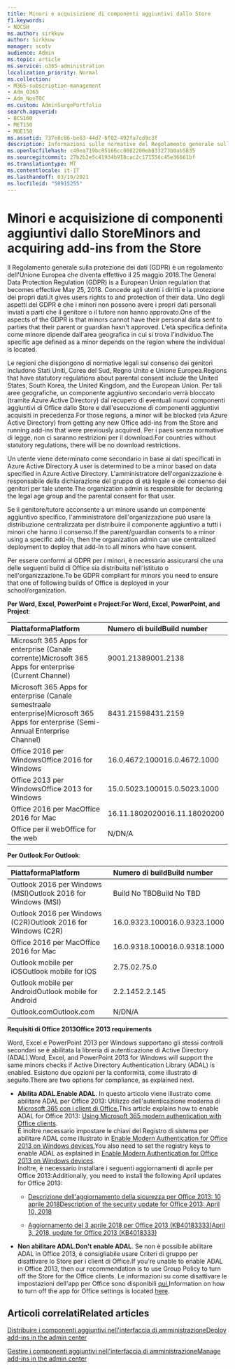```yaml
---
title: Minori e acquisizione di componenti aggiuntivi dallo Store
f1.keywords:
- NOCSH
ms.author: sirkkuw
author: Sirkkuw
manager: scotv
audience: Admin
ms.topic: article
ms.service: o365-administration
localization_priority: Normal
ms.collection:
- M365-subscription-management
- Adm_O365
- Adm_NonTOC
ms.custom: AdminSurgePortfolio
search.appverid:
- BCS160
- MET150
- MOE150
ms.assetid: 737e8c86-be63-44d7-bf02-492fa7cd9c3f
description: Informazioni sulle normative del Regolamento generale sulla protezione dei dati (GDPR) che regolano i dati personali dei minori.
ms.openlocfilehash: c49ea719bc85166cc8082200eb833273b0ab5835
ms.sourcegitcommit: 27b2b2e5c41934b918cac2c171556c45e36661bf
ms.translationtype: MT
ms.contentlocale: it-IT
ms.lasthandoff: 03/19/2021
ms.locfileid: "50915255"
---
```

# <a name="minors-and-acquiring-add-ins-from-the-store"></a><span data-ttu-id="9d21c-103">Minori e acquisizione di componenti aggiuntivi dallo Store</span><span class="sxs-lookup"><span data-stu-id="9d21c-103">Minors and acquiring add-ins from the Store</span></span>

<span data-ttu-id="9d21c-104">Il Regolamento generale sulla protezione dei dati (GDPR) è un regolamento dell'Unione Europea che diventa effettivo il 25 maggio 2018.</span><span class="sxs-lookup"><span data-stu-id="9d21c-104">The General Data Protection Regulation (GDPR) is a European Union regulation that becomes effective May 25, 2018.</span></span> <span data-ttu-id="9d21c-105">Concede agli utenti i diritti e la protezione dei propri dati.</span><span class="sxs-lookup"><span data-stu-id="9d21c-105">It gives users rights to and protection of their data.</span></span> <span data-ttu-id="9d21c-106">Uno degli aspetti del GDPR è che i minori non possono avere i propri dati personali inviati a parti che il genitore o il tutore non hanno approvato.</span><span class="sxs-lookup"><span data-stu-id="9d21c-106">One of the aspects of the GDPR is that minors cannot have their personal data sent to parties that their parent or guardian hasn't approved.</span></span> <span data-ttu-id="9d21c-107">L'età specifica definita come minore dipende dall'area geografica in cui si trova l'individuo.</span><span class="sxs-lookup"><span data-stu-id="9d21c-107">The specific age defined as a minor depends on the region where the individual is located.</span></span>
  
<span data-ttu-id="9d21c-108">Le regioni che dispongono di normative legali sul consenso dei genitori includono Stati Uniti, Corea del Sud, Regno Unito e Unione Europea.</span><span class="sxs-lookup"><span data-stu-id="9d21c-108">Regions that have statutory regulations about parental consent include the United States, South Korea, the United Kingdom, and the European Union.</span></span> <span data-ttu-id="9d21c-109">Per tali aree geografiche, un componente aggiuntivo secondario verrà bloccato (tramite Azure Active Directory) dal recupero di eventuali nuovi componenti aggiuntivi di Office dallo Store e dall'esecuzione di componenti aggiuntivi acquisiti in precedenza.</span><span class="sxs-lookup"><span data-stu-id="9d21c-109">For those regions, a minor will be blocked (via Azure Active Directory) from getting any new Office add-ins from the Store and running add-ins that were previously acquired.</span></span> <span data-ttu-id="9d21c-110">Per i paesi senza normative di legge, non ci saranno restrizioni per il download.</span><span class="sxs-lookup"><span data-stu-id="9d21c-110">For countries without statutory regulations, there will be no download restrictions.</span></span>
  
<span data-ttu-id="9d21c-111">Un utente viene determinato come secondario in base ai dati specificati in Azure Active Directory.</span><span class="sxs-lookup"><span data-stu-id="9d21c-111">A user is determined to be a minor based on data specified in Azure Active Directory.</span></span> <span data-ttu-id="9d21c-112">L'amministratore dell'organizzazione è responsabile della dichiarazione del gruppo di età legale e del consenso dei genitori per tale utente.</span><span class="sxs-lookup"><span data-stu-id="9d21c-112">The organization admin is responsible for declaring the legal age group and the parental consent for that user.</span></span>
  
<span data-ttu-id="9d21c-113">Se il genitore/tutore acconsente a un minore usando un componente aggiuntivo specifico, l'amministratore dell'organizzazione può usare la distribuzione centralizzata per distribuire il componente aggiuntivo a tutti i minori che hanno il consenso.</span><span class="sxs-lookup"><span data-stu-id="9d21c-113">If the parent/guardian consents to a minor using a specific add-In, then the organization admin can use centralized deployment to deploy that add-In to all minors who have consent.</span></span>
  
<span data-ttu-id="9d21c-114">Per essere conformi al GDPR per i minori, è necessario assicurarsi che una delle seguenti build di Office sia distribuita nell'istituto o nell'organizzazione.</span><span class="sxs-lookup"><span data-stu-id="9d21c-114">To be GDPR compliant for minors you need to ensure that one of following builds of Office is deployed in your school/organization.</span></span>
 
 <span data-ttu-id="9d21c-115">**Per Word, Excel, PowerPoint e Project**:</span><span class="sxs-lookup"><span data-stu-id="9d21c-115">**For Word, Excel, PowerPoint, and Project**:</span></span> 

|<span data-ttu-id="9d21c-116">**Piattaforma**</span><span class="sxs-lookup"><span data-stu-id="9d21c-116">**Platform**</span></span> <br/> |<span data-ttu-id="9d21c-117">**Numero di build**</span><span class="sxs-lookup"><span data-stu-id="9d21c-117">**Build number**</span></span> <br/> |
|:-----|:-----|
|<span data-ttu-id="9d21c-118">Microsoft 365 Apps for enterprise (Canale corrente)</span><span class="sxs-lookup"><span data-stu-id="9d21c-118">Microsoft 365 Apps for enterprise (Current Channel)</span></span>  <br/> |<span data-ttu-id="9d21c-119">9001.2138</span><span class="sxs-lookup"><span data-stu-id="9d21c-119">9001.2138</span></span>   <br/> |
|<span data-ttu-id="9d21c-120">Microsoft 365 Apps for enterprise (Canale semestraale enterprise)</span><span class="sxs-lookup"><span data-stu-id="9d21c-120">Microsoft 365 Apps for enterprise (Semi-Annual Enterprise Channel)</span></span>  <br/> |<span data-ttu-id="9d21c-121">8431.2159</span><span class="sxs-lookup"><span data-stu-id="9d21c-121">8431.2159</span></span>  <br/> |
|<span data-ttu-id="9d21c-122">Office 2016 per Windows</span><span class="sxs-lookup"><span data-stu-id="9d21c-122">Office 2016 for Windows</span></span>  <br/> |<span data-ttu-id="9d21c-123">16.0.4672.1000</span><span class="sxs-lookup"><span data-stu-id="9d21c-123">16.0.4672.1000</span></span>  <br/> |
|<span data-ttu-id="9d21c-124">Office 2013 per Windows</span><span class="sxs-lookup"><span data-stu-id="9d21c-124">Office 2013 for Windows</span></span>  <br/> |<span data-ttu-id="9d21c-125">15.0.5023.1000</span><span class="sxs-lookup"><span data-stu-id="9d21c-125">15.0.5023.1000</span></span>  <br/> |
|<span data-ttu-id="9d21c-126">Office 2016 per Mac</span><span class="sxs-lookup"><span data-stu-id="9d21c-126">Office 2016 for Mac</span></span>  <br/> |<span data-ttu-id="9d21c-127">16.11.18020200</span><span class="sxs-lookup"><span data-stu-id="9d21c-127">16.11.18020200</span></span>  <br/> |
|<span data-ttu-id="9d21c-128">Office per il web</span><span class="sxs-lookup"><span data-stu-id="9d21c-128">Office for the web</span></span>  <br/> |<span data-ttu-id="9d21c-129">N/D</span><span class="sxs-lookup"><span data-stu-id="9d21c-129">N/A</span></span>  <br/> |
   
 <span data-ttu-id="9d21c-130">**Per Outlook**:</span><span class="sxs-lookup"><span data-stu-id="9d21c-130">**For Outlook**:</span></span> 
  
|<span data-ttu-id="9d21c-131">**Piattaforma**</span><span class="sxs-lookup"><span data-stu-id="9d21c-131">**Platform**</span></span> <br/> |<span data-ttu-id="9d21c-132">**Numero di build**</span><span class="sxs-lookup"><span data-stu-id="9d21c-132">**Build number**</span></span> <br/> |
|:-----|:-----|
|<span data-ttu-id="9d21c-133">Outlook 2016 per Windows (MSI)</span><span class="sxs-lookup"><span data-stu-id="9d21c-133">Outlook 2016 for Windows (MSI)</span></span>  <br/> |<span data-ttu-id="9d21c-134">Build No TBD</span><span class="sxs-lookup"><span data-stu-id="9d21c-134">Build No TBD</span></span>  <br/> |
|<span data-ttu-id="9d21c-135">Outlook 2016 per Windows (C2R)</span><span class="sxs-lookup"><span data-stu-id="9d21c-135">Outlook 2016 for Windows (C2R)</span></span>  <br/> |<span data-ttu-id="9d21c-136">16.0.9323.1000</span><span class="sxs-lookup"><span data-stu-id="9d21c-136">16.0.9323.1000</span></span>  <br/> |
|<span data-ttu-id="9d21c-137">Office 2016 per Mac</span><span class="sxs-lookup"><span data-stu-id="9d21c-137">Office 2016 for Mac</span></span>  <br/> |<span data-ttu-id="9d21c-138">16.0.9318.1000</span><span class="sxs-lookup"><span data-stu-id="9d21c-138">16.0.9318.1000</span></span>  <br/> |
|<span data-ttu-id="9d21c-139">Outlook mobile per iOS</span><span class="sxs-lookup"><span data-stu-id="9d21c-139">Outlook mobile for iOS</span></span>  <br/> |<span data-ttu-id="9d21c-140">2.75.0</span><span class="sxs-lookup"><span data-stu-id="9d21c-140">2.75.0</span></span>  <br/> |
|<span data-ttu-id="9d21c-141">Outlook mobile per Android</span><span class="sxs-lookup"><span data-stu-id="9d21c-141">Outlook mobile for Android</span></span>  <br/> |<span data-ttu-id="9d21c-142">2.2.145</span><span class="sxs-lookup"><span data-stu-id="9d21c-142">2.2.145</span></span>  <br/> |
|<span data-ttu-id="9d21c-143">Outlook.com</span><span class="sxs-lookup"><span data-stu-id="9d21c-143">Outlook.com</span></span>  <br/> |<span data-ttu-id="9d21c-144">N/D</span><span class="sxs-lookup"><span data-stu-id="9d21c-144">N/A</span></span>  <br/> |

 <span data-ttu-id="9d21c-145">**Requisiti di Office 2013**</span><span class="sxs-lookup"><span data-stu-id="9d21c-145">**Office 2013 requirements**</span></span>
  
<span data-ttu-id="9d21c-146">Word, Excel e PowerPoint 2013 per Windows supportano gli stessi controlli secondari se è abilitata la libreria di autenticazione di Active Directory (ADAL).</span><span class="sxs-lookup"><span data-stu-id="9d21c-146">Word, Excel, and PowerPoint 2013 for Windows will support the same minors checks if Active Directory Authentication Library (ADAL) is enabled.</span></span> <span data-ttu-id="9d21c-147">Esistono due opzioni per la conformità, come illustrato di seguito.</span><span class="sxs-lookup"><span data-stu-id="9d21c-147">There are two options for compliance, as explained next.</span></span>
  
- <span data-ttu-id="9d21c-148">**Abilita ADAL**.</span><span class="sxs-lookup"><span data-stu-id="9d21c-148">**Enable ADAL**.</span></span> <span data-ttu-id="9d21c-149">In questo articolo viene illustrato come abilitare ADAL per Office 2013: Utilizzo dell'autenticazione moderna di [Microsoft 365 con i client di Office.](../../enterprise/modern-auth-for-office-2013-and-2016.md)</span><span class="sxs-lookup"><span data-stu-id="9d21c-149">This article explains how to enable ADAL for Office 2013: [Using Microsoft 365 modern authentication with Office clients](../../enterprise/modern-auth-for-office-2013-and-2016.md).</span></span><br/><span data-ttu-id="9d21c-150">È inoltre necessario impostare le chiavi del Registro di sistema per abilitare ADAL come illustrato in [Enable Modern Authentication for Office 2013 on Windows devices.](../security-and-compliance/enable-modern-authentication.md)</span><span class="sxs-lookup"><span data-stu-id="9d21c-150">You also need to set the registry keys to enable ADAL as explained in [Enable Modern Authentication for Office 2013 on Windows devices](../security-and-compliance/enable-modern-authentication.md).</span></span><br/><span data-ttu-id="9d21c-151">Inoltre, è necessario installare i seguenti aggiornamenti di aprile per Office 2013:</span><span class="sxs-lookup"><span data-stu-id="9d21c-151">Additionally, you need to install the following April updates for Office 2013:</span></span>
    
  - [<span data-ttu-id="9d21c-152">Descrizione dell'aggiornamento della sicurezza per Office 2013: 10 aprile 2018</span><span class="sxs-lookup"><span data-stu-id="9d21c-152">Description of the security update for Office 2013: April 10, 2018</span></span>](https://support.microsoft.com/help/4018330/description-of-the-security-update-for-office-2013-april-10-2018)
    
  - [<span data-ttu-id="9d21c-153">Aggiornamento del 3 aprile 2018 per Office 2013 (KB40183333)</span><span class="sxs-lookup"><span data-stu-id="9d21c-153">April 3, 2018, update for Office 2013 (KB4018333)</span></span>](https://support.microsoft.com/help/4018333/april-3-2018-update-for-office-2013-kb4018333)
    
- <span data-ttu-id="9d21c-154">**Non abilitare ADAL**.</span><span class="sxs-lookup"><span data-stu-id="9d21c-154">**Don't enable ADAL**.</span></span> <span data-ttu-id="9d21c-155">Se non è possibile abilitare ADAL in Office 2013, è consigliabile usare Criteri di gruppo per disattivare lo Store per i client di Office.</span><span class="sxs-lookup"><span data-stu-id="9d21c-155">If you're unable to enable ADAL in Office 2013, then our recommendation is to use Group Policy to turn off the Store for the Office clients.</span></span> <span data-ttu-id="9d21c-156">Le informazioni su come disattivare le impostazioni dell'app per Office sono disponibili [qui.](/previous-versions/office/office-2013-resource-kit/cc178992(v=office.15))</span><span class="sxs-lookup"><span data-stu-id="9d21c-156">Information on how to turn off the app for Office settings is located [here](/previous-versions/office/office-2013-resource-kit/cc178992(v=office.15)).</span></span>

## <a name="related-articles"></a><span data-ttu-id="9d21c-157">Articoli correlati</span><span class="sxs-lookup"><span data-stu-id="9d21c-157">Related articles</span></span>

[<span data-ttu-id="9d21c-158">Distribuire i componenti aggiuntivi nell'interfaccia di amministrazione</span><span class="sxs-lookup"><span data-stu-id="9d21c-158">Deploy add-ins in the admin center</span></span>](./manage-deployment-of-add-ins.md)

[<span data-ttu-id="9d21c-159">Gestire i componenti aggiuntivi nell'interfaccia di amministrazione</span><span class="sxs-lookup"><span data-stu-id="9d21c-159">Manage add-ins in the admin center</span></span>](./manage-addins-in-the-admin-center.md)
